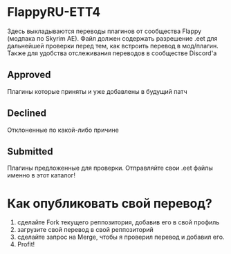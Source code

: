 # FlappyRU-ETT4
Здесь выкладываются переводы плагинов от сообщества Flappy (модпака по Skyrim AE). Файл должен содержать разрешение .eet для дальнейшей проверки перед тем, как встроить перевод в мод/плагин. Также для удобства отслеживания переводов в сообществе Discord'а

## Approved
Плагины которые приняты и уже добавлены в будущий патч
## Declined
Отклоненные по какой-либо причине
## Submitted
Плагины предложенные для проверки. Отправляйте свои .eet файлы именно в этот каталог!

# Как опубликовать свой перевод?
1) сделайте Fork текущего реппозитория, добавив его в свой профиль
2) загрузите свой перевод в свой реппозиторий
3) сделайте запрос на Merge, чтобы я проверил перевод и добавил его.
4) Profit!
